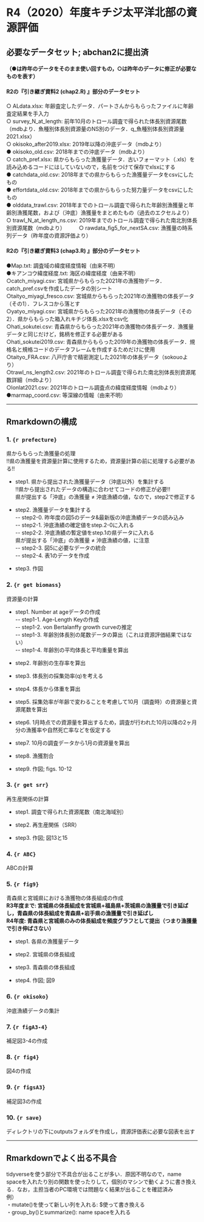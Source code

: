 # R4（2020）年度キチジ太平洋北部の資源評価
## 必要なデータセット; abchan2に提出済
#### （●は昨年のデータをそのまま使い回すもの，○は昨年のデータに修正が必要なものを表す）    
####  R2の『引き継ぎ資料2 (chap2.R) 』部分のデータセット
○ ALdata.xlsx: 年齢査定したデータ．パートさんからもらったファイルに年齢査定結果を手入力  
○ survey_N_at_length: 前年10月のトロール調査で得られた体長別資源尾数（mdbより．魚種別体長別資源量のNS別のデータ．q_魚種別体長別資源量2021.xlsx）  
○ okisoko_after2019.xlsx: 2019年以降の沖底データ（mdbより）    
● okisoko_old.csv: 2018年までの沖底データ（mdbより）    
○ catch_pref.xlsx: 県からもらった漁獲量データ．古いフォーマット（.xls）を読み込めるコードにはしていないので，名前をつけて保存でxlsxにする  
● catchdata_old.csv: 2018年までの県からもらった漁獲量データをcsvにしたもの  
● effortdata_old.csv: 2018年までの県からもらった努力量データをcsvにしたもの  
● olddata_trawl.csv: 2018年までのトロール調査で得られた年齢別漁獲量と年齢別漁獲尾数，および（沖底）漁獲量をまとめたもの（過去のエクセルより）  
○ trawl_N_at_length_ns.csv: 2019年までのトロール調査で得られた南北別体長別資源尾数（mdbより）        　　
○ rawdata_fig5_for_nextSA.csv: 漁獲量の時系列データ（昨年度の資源評価より）  

#### R2の『引き継ぎ資料3 (chap3.R) 』部分のデータセット
●Map.txt: 調査域の緯度経度情報（由来不明）  
●キアンコウ緯度経度.txt: 海区の緯度経度（由来不明）  
○catch_miyagi.csv: 宮城県からもらった2021年の漁獲物データ．catch_pref.csvを作成したデータの別シート    
○taityo_miyagi_fresco.csv: 宮城県からもらった2021年の漁獲物の体長データ（その1）．フレスコから落とす  
○yatyo_miyagi.csv: 宮城県からもらった2021年の漁獲物の体長データ（その2）．県からもらった箱入れキチジ体長.xlsxをcsv化  
○hati_sokutei.csv: 青森県からもらった2021年の漁獲物の体長データ．漁獲量データと同じだけど，銘柄を修正する必要がある  
○hati_sokutei2019.csv: 青森県からもらった2019年の漁獲物の体長データ．規格名と規格コードのデータフレームを作成するためだけに使用　　
○taityo_FRA.csv: 八戸庁舎で精密測定した2021年の体長データ（sokouoより）  
○trawl_ns_length2.csv: 2021年のトロール調査で得られた南北別体長別資源尾数詳細（mdbより）  
○lonlat2021.csv: 2021年のトロール調査点の緯度経度情報（mdbより）  
●marmap_coord.csv: 等深線の情報（由来不明）  

---
## Rmarkdownの構成
### 1. ```{r prefecture}```
県からもらった漁獲量の処理    
!!県の漁獲量を資源量計算に使用するため，資源量計算の前に処理する必要がある!!        
    
- step1. 県から提出された漁獲量データ（沖底以外）を集計する    
!!県から提出されたデータの構造に合わせてコードの修正が必要!!    
県が提出する「沖底」の漁獲量 ≠ 沖底漁績の値，なので，step2で修正する    
            
        
- step2. 漁獲量データを集計する    
-- step2-0. 昨年度の図5のデータ&最新版の沖底漁績データの読み込み    
-- step2-1. 沖底漁績の確定値をstep.2-0に入れる    
-- step2-2. 沖底漁績の暫定値をstep.1の県データに入れる    
            県が提出する「沖底」の漁獲量 ≠ 沖底漁績の値，に注意    
-- step2-3. 図5に必要なデータの統合    
-- step2-4. 表1のデータを作成    
     
- step3. 作図    


### 2. ```{r get biomass}```
資源量の計算   
- step1. Number at ageデータの作成    
-- step1-1. Age-Length Keyの作成    
-- step1-2. von Bertalanffy growth curveの推定    
-- step1-3. 年齢別体長別の尾数データの算出（これは資源評価結果ではない）    
-- step1-4. 年齢別の平均体長と平均重量を算出    
    
- step2. 年齢別の生存率を算出
     
- step3. 体長別の採集効率(q)を考える
        
- step4. 体長から体重を算出
            
- step5. 採集効率が年齢で変わることを考慮して10月（調査時）の資源量と資源尾数を算出
            
- step6. 1月時点での資源量を算出するため，調査が行われた10月以降の2ヶ月分の漁獲率や自然死亡率などを仮定する
            
- step7. 10月の調査データから1月の資源量を算出
        
- step8. 漁獲割合
            
- step9. 作図; figs. 10-12



### 3. ```{r get srr}```
再生産関係の計算
- step1. 調査で得られた資源尾数（南北海域別）
    
- step2. 再生産関係（SRR）
 
- step3. 作図; 図13と15

### 4. ```{r ABC}```
ABCの計算


### 5. ```{r fig9}```
青森県と宮城県における漁獲物の体長組成の作成    
**R3年度まで: 宮城県の体長組成を宮城県+福島県+茨城県の漁獲量で引き延ばし，青森県の体長組成を青森県+岩手県の漁獲量で引き延ばし**    
**R4年度: 青森県と宮城県のみの体長組成を頻度グラフとして提出（つまり漁獲量で引き伸ばさない）**    
- step1. 各県の漁獲量データ
    
- step2. 宮城県の体長組成
- step3. 青森県の体長組成
- step4. 作図; 図9



### 6. ```{r okisoko}```
沖底漁績データの集計


### 7. ```{r figA3-4}```
補足図3-4の作成


### 8. ```{r fig4}```
図4の作成


### 9. ```{r figsA3}```
補足図3の作成


### 10. ```{r save}```
ディレクトリの下にoutputsフォルダを作成し，資源評価表に必要な図表を出す

---
## Rmarkdownでよく出る不具合
tidyverseを使う部分で不具合が出ることが多い．原因不明なので，name spaceを入れたり別の関数を使ったりして，個別のマシンで動くように書き換える．なお，主担当者のPC環境では問題なく結果が出ることを確認済み  
例）  
・mutate()を使って新しい列を入れる: $使って書き換える  
・group_by()とsummarize(): name spaceを入れる  
